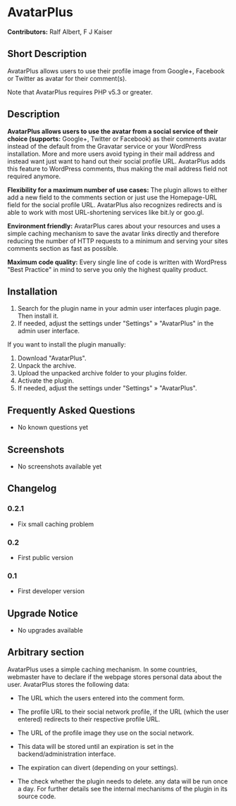 # AvatarPlus #

**Contributors:** Ralf Albert, F J Kaiser

## Short Description ##
AvatarPlus allows users to use their profile image from Google+, Facebook or Twitter as avatar for their comment(s).

Note that AvatarPlus requires PHP v5.3 or greater.

## Description ##
**AvatarPlus allows users to use the avatar from a social service of their choice (supports:** Google+, Twitter or Facebook) as their comments avatar instead of the default from the Gravatar service or your WordPress installation. More and more users avoid typing in their mail address and instead want just want to hand out their social profile URL. AvatarPlus adds this feature to WordPress comments, thus making the mail address field not required anymore.

**Flexibility for a maximum number of use cases:** The plugin allows to either add a new field to the comments section or just use the Homepage-URL field for the social profile URL. AvatarPlus also recognizes redirects and is able to work with most URL-shortening services like bit.ly or goo.gl.

**Environment friendly:** AvatarPlus cares about your resources and uses a simple caching mechanism to save the avatar links directly and therefore reducing the number of HTTP requests to a minimum and serving your sites comments section as fast as possible.

**Maximum code quality:** Every single line of code is written with WordPress "Best Practice" in mind to serve you only the highest quality product.


## Installation ##
1. Search for the plugin name in your admin user interfaces plugin page. Then install it.
2. If needed, adjust the settings under "Settings" » "AvatarPlus" in the admin user interface.

If you want to install the plugin manually:

1. Download "AvatarPlus".
2. Unpack the archive.
3. Upload the unpacked archive folder to your plugins folder.
4. Activate the plugin.
5. If needed, adjust the settings under "Settings" » "AvatarPlus".

## Frequently Asked Questions ##
 - No known questions yet

## Screenshots ##
 - No screenshots available yet

## Changelog ##

### 0.2.1 ###
* Fix small caching problem

### 0.2 ###
* First public version

### 0.1 ###
* First developer version

## Upgrade Notice ##
 - No upgrades available

## Arbitrary section ##
AvatarPlus uses a simple caching mechanism. In some countries, webmaster have to declare if the webpage stores personal data about the user. AvatarPlus stores the following data:

 - The URL which the users entered into the comment form.
 - The profile URL to their social network profile, if the URL (which the user entered) redirects to their respective profile URL.
 - The URL of the profile image they use on the social network.

 - This data will be stored until an expiration is set in the backend/administration interface.
 - The expiration can divert (depending on your settings).
 - The check whether the plugin needs to delete. any data will be run once a day. For further details see the internal mechanisms of the plugin in its source code.